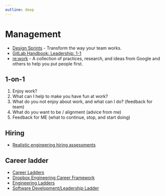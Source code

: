 ```yaml
---
outline: deep
---
```


# Management

- [Design Sprints](https://designsprintkit.withgoogle.com/) - Transform the way your team works.
- [GitLab Handbook: Leadership: 1-1](https://about.gitlab.com/handbook/leadership/1-1/)
- [re:work](https://rework.withgoogle.com/) - A collection of practices, research, and ideas from Google and others to help you put people first.

## 1-on-1

1. Enjoy work?
2. What can I help to make you have fun at work?
3. What do you not enjoy about work, and what can I do? (feedback for team)
4. What do you want to be / alignment (advice from me)
5. Feedback for ME (what to continue, stop, and start doing)

## Hiring

- [Realistic engineering hiring assessments](https://www.trytapioca.com/library-of-assessments)

## Career ladder

- [Career Ladders](https://career-ladders.dev/)
- [Dropbox Engineering Career Framework](https://dropbox.github.io/dbx-career-framework/)
- [Engineering Ladders](http://www.engineeringladders.com/)
- [Software Development/Leadership Ladder](https://docs.google.com/spreadsheets/d/1k4sO6pyCl_YYnf0PAXSBcX776rNcTjSOqDxZ5SDty-4/edit#gid=0)
